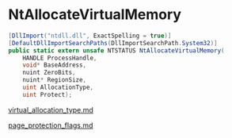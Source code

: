 # NtAllocateVirtualMemory

```csharp
[DllImport("ntdll.dll", ExactSpelling = true)]
[DefaultDllImportSearchPaths(DllImportSearchPath.System32)]
public static extern unsafe NTSTATUS NtAllocateVirtualMemory(
    HANDLE ProcessHandle,
    void* BaseAddress,
    nuint ZeroBits,
    nuint* RegionSize,
    uint AllocationType,
    uint Protect);
```

[virtual\_allocation\_type.md](../memory/virtual\_allocation\_type.md "mention")

[page\_protection\_flags.md](../memory/page\_protection\_flags.md "mention")
